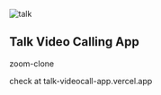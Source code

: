 ![talk](https://github.com/brightmze26/talk_videocall_app/assets/159750775/681bf64d-a411-468f-a958-b4385ac772ac)

## Talk Video Calling App
zoom-clone 

check at talk-videocall-app.vercel.app
